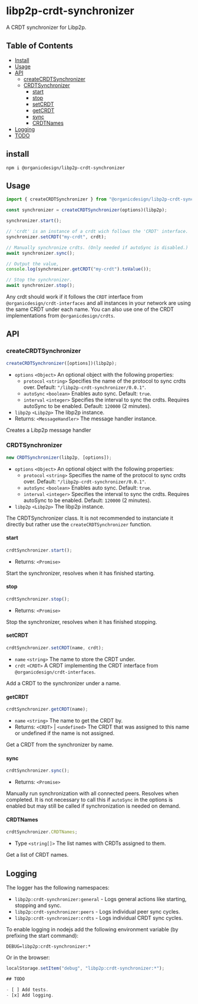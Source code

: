 # libp2p-crdt-synchronizer

A CRDT synchronizer for Libp2p.

## Table of Contents

- [Install](#install)
- [Usage](#usage)
- [API](#api)
  - [createCRDTSynchronizer](#createcrdtsynchronizer)
  - [CRDTSynchronizer](#crdtsynchronizer)
    - [start](#start)
    - [stop](#stop)
    - [setCRDT](#setcrdt)
    - [getCRDT](#getcrdt)
    - [sync](#sync)
    - [CRDTNames](#crdtnames)
- [Logging](#logging)
- [TODO](#todo)

## install

```
npm i @organicdesign/libp2p-crdt-synchronizer
```

## Usage

```javascript
import { createCRDTSynchronizer } from "@organicdesign/libp2p-crdt-synchronizer";

const synchronizer = createCRDTSynchronizer(options)(libp2p);

synchronizer.start();

// 'crdt' is an instance of a crdt wich follows the 'CRDT' interface.
synchronizer.setCRDT("my-crdt", crdt);

// Manually synchronize crdts. (Only needed if autoSync is disabled.)
await synchronizer.sync();

// Output the value,
console.log(synchronizer.getCRDT("my-crdt").toValue());

// Stop the synchronizer.
await synchronizer.stop();
```

Any crdt should work if it follows the `CRDT` interface from `@organicdesign/crdt-interfaces` and all instances in your network are using the same CRDT under each name. You can also use one of the CRDT implementations from `@organicdesign/crdts`.

## API

### createCRDTSynchronizer

```javascript
createCRDTSynchronizer([options])(libp2p);
```

- `options` `<Object>` An optional object with the following properties:
  - `protocol` `<string>` Specifies the name of the protocol to sync crdts over. Default: `"/libp2p-crdt-synchronizer/0.0.1"`.
  - `autoSync` `<boolean>` Enables auto sync. Default: `true`.
  - `interval` `<integer>` Specifies the interval to sync the crdts. Requires autoSync to be enabled. Default: `120000` (2 minutes).
- `libp2p` `<Libp2p>` The libp2p instance.
- Returns: `<MessageHandler>` The message handler instance.

Creates a Libp2p message handler

### CRDTSynchronizer

```javascript
new CRDTSynchronizer(libp2p, [options]);
```

- `options` `<Object>` An optional object with the following properties:
  - `protocol` `<string>` Specifies the name of the protocol to sync crdts over. Default: `"/libp2p-crdt-synchronizer/0.0.1"`.
  - `autoSync` `<boolean>` Enables auto sync. Default: `true`.
  - `interval` `<integer>` Specifies the interval to sync the crdts. Requires autoSync to be enabled. Default: `120000` (2 minutes).
- `libp2p` `<Libp2p>` The libp2p instance.

The CRDTSynchronizer class. It is not recommended to instanciate it directly but rather use the `createCRDTSynchronizer` function.

#### start

```javascript
crdtSynchronizer.start();
```

- Returns: `<Promise>`

Start the synchronizer, resolves when it has finished starting.

#### stop

```javascript
crdtSynchronizer.stop();
```

- Returns: `<Promise>`

Stop the synchronizer, resolves when it has finished stopping.

#### setCRDT

```javascript
crdtSynchronizer.setCRDT(name, crdt);
```

- `name` `<string>` The name to store the CRDT under.
- `crdt` `<CRDT>` A CRDT implementing the CRDT interface from `@organicdesign/crdt-interfaces`.

Add a CRDT to the synchronizer under a name.

#### getCRDT

```javascript
crdtSynchronizer.getCRDT(name);
```

- `name` `<string>` The name to get the CRDT by.
- Returns: `<CRDT>` | `<undefined>` The CRDT that was assigned to this name or undefined if the name is not assigned.

Get a CRDT from the synchronizer by name.

#### sync

```javascript
crdtSynchronizer.sync();
```

- Returns: `<Promise>`

Manually run synchronization with all connected peers. Resolves when completed. It is not necessary to call this if `autoSync` in the options is enabled but may still be called if synchronization is needed on demand.

#### CRDTNames

```javascript
crdtSynchronizer.CRDTNames;
```

- Type `<string[]>` The list names with CRDTs assigned to them.

Get a list of CRDT names.

## Logging

The logger has the following namespaces:

* `libp2p:crdt-synchronizer:general` - Logs general actions like starting, stopping and sync.
* `libp2p:crdt-synchronizer:peers` - Logs individual peer sync cycles.
* `libp2p:crdt-synchronizer:crdts` - Logs individual CRDT sync cycles.

To enable logging in nodejs add the following environment variable (by prefixing the start command):

```
DEBUG=libp2p:crdt-synchronizer:*
```

Or in the browser:

```javascript
localStorage.setItem("debug", "libp2p:crdt-synchronizer:*");

## TODO

- [ ] Add tests.
- [x] Add logging.
